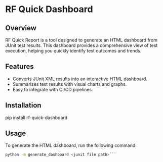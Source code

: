 # RF Quick Dashboard

## Overview
RF Quick Report is a tool designed to generate an HTML dashboard from JUnit test results. This dashboard provides a comprehensive view of test execution, helping you quickly identify test outcomes and trends.

## Features
- Converts JUnit XML results into an interactive HTML dashboard.
- Summarizes test results with visual charts and graphs.
- Easy to integrate with CI/CD pipelines.

## Installation
pip install rf-quick-dashboard


## Usage
To generate the HTML dashboard, run the following command:
```bash
python -m generate_dashboard <junit file path>```
